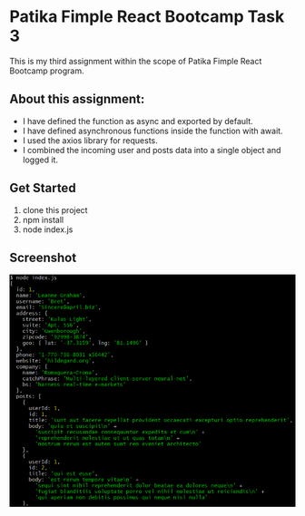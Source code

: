# Patika Fimple React Bootcamp Task 3

This is my third assignment within the scope of Patika Fimple React Bootcamp program.

## About this assignment:
- I have defined the function as async and exported by default.
- I have defined asynchronous functions inside the function with await.
- I used the axios library for requests.
- I combined the incoming user and posts data into a single object and logged it.

## Get Started
1. clone this project
2. npm install
3. node index.js

## Screenshot
![output of the code](https://github.com/MrEmin/patika-fimple-task-3/blob/main/img/image.png?raw=true)